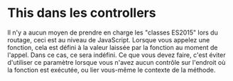 # This dans les controllers

Il n'y a aucun moyen de prendre en charge les "classes ES2015" lors du routage, ceci est au niveau de JavaScript. Lorsque vous appelez une fonction, cela est défini à la valeur laissée par la fonction au moment de l'appel. Dans ce cas, ce sera indéfini. Ce que vous devez faire, c'est éviter d'utiliser ce paramètre lorsque vous n'avez aucun contrôle sur l'endroit où la fonction est exécutée, ou lier vous-même le contexte de la méthode.
